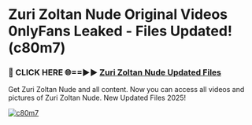 # Zuri Zoltan Nude Original Videos 0nlyFans Leaked - Files Updated! (c80m7)

<h3>🔴 CLICK HERE 🌐==►► <a href="https://tinyurl.com/4mcuefdz" rel="nofollow">Zuri Zoltan Nude Updated Files</a></h3>

Get Zuri Zoltan Nude and all content. Now you can access all videos and pictures of Zuri Zoltan Nude. New Updated Files 2025!

[![c80m7](https://i.imgur.com/StAQSOY.gif)](https://tinyurl.com/4mcuefdz)

